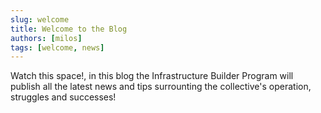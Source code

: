 ```yaml
---
slug: welcome
title: Welcome to the Blog
authors: [milos]
tags: [welcome, news]
---
```


Watch this space!, in this blog the Infrastructure Builder Program will publish all the latest news and tips surrounting the collective's operation, struggles and successes! 
